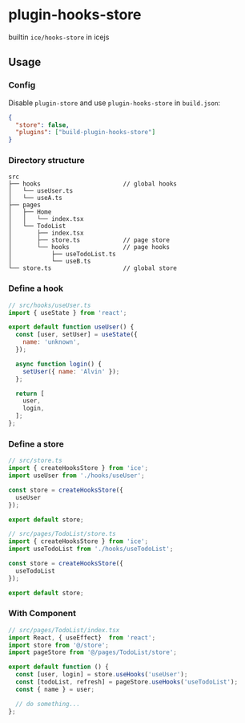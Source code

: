# plugin-hooks-store

builtin `ice/hooks-store` in icejs

## Usage

### Config

Disable `plugin-store`  and use `plugin-hooks-store` in `build.json`:

```json
{
  "store": false,
  "plugins": ["build-plugin-hooks-store"]
}
```

### Directory structure

```
src
├── hooks                       // global hooks
│   └── useUser.ts
│   └── useA.ts
├── pages
│   ├── Home
│   │   └── index.tsx
│   └── TodoList
│       ├── index.tsx
│       ├── store.ts            // page store
│       └── hooks               // page hooks
│           ├── useTodoList.ts
│           └── useB.ts
└── store.ts                    // global store 
```

### Define a hook

```javascript
// src/hooks/useUser.ts
import { useState } from 'react';

export default function useUser() {
  const [user, setUser] = useState({
    name: 'unknown',
  });

  async function login() {
    setUser({ name: 'Alvin' });
  };

  return [
    user,
    login,
  ];
};
```

### Define a store

```javascript
// src/store.ts
import { createHooksStore } from 'ice';
import useUser from './hooks/useUser';

const store = createHooksStore({
  useUser
});

export default store;

// src/pages/TodoList/store.ts
import { createHooksStore } from 'ice';
import useTodoList from './hooks/useTodoList';

const store = createHooksStore({
  useTodoList
});

export default store;
```

### With Component

```javascript
// src/pages/TodoList/index.tsx
import React, { useEffect}  from 'react';
import store from '@/store';
import pageStore from '@/pages/TodoList/store';

export default function () {
  const [user, login] = store.useHooks('useUser');
  const [todoList, refresh] = pageStore.useHooks('useTodoList');
  const { name } = user;

  // do something...
};
```
